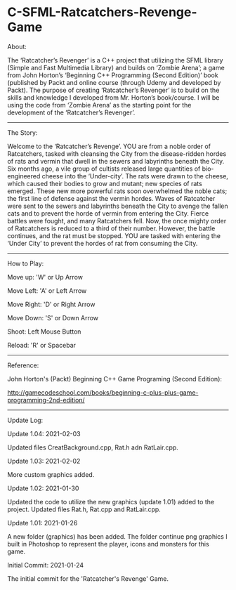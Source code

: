 # C-SFML-Ratcatchers-Revenge-Game
About:

The ‘Ratcatcher’s Revenger’ is a C++ project that utilizing the SFML library (Simple and Fast Multimedia Library) and builds on ‘Zombie Arena’; a game from John Horton’s ‘Beginning C++ Programming (Second Edition)’ book (published by Packt and online course (through Udemy and developed by Packt).  The purpose of creating ‘Ratcatcher’s Revenger’ is to build on the skills and knowledge I developed from Mr. Horton’s book/course.  I will be using the code from ‘Zombie Arena’ as the starting point for the development of the ‘Ratcatcher’s Revenger’.


---------------------

The Story:

Welcome to the ‘Ratcatcher’s Revenge’.  YOU are from a noble order of Ratcatchers, tasked with cleansing the City from the disease-ridden hordes of rats and vermin that dwell in the sewers and labyrinths beneath the City.  Six months ago, a vile group of cultists released large quantities of bio-engineered cheese into the ‘Under-city’.  The rats were drawn to the cheese, which caused their bodies to grow and mutant; new species of rats emerged.  These new more powerful rats soon overwhelmed the noble cats; the first line of defense against the vermin hordes.  Waves of Ratcatcher were sent to the sewers and labyrinths beneath the City to avenge the fallen cats and to prevent the horde of vermin from entering the City.  Fierce battles were fought, and many Ratcatchers fell.  Now, the once mighty order of Ratcatchers is reduced to a third of their number.  However, the battle continues, and the rat must be stopped.  YOU are tasked with entering the ‘Under City’ to prevent the hordes of rat from consuming the City. 


-----------------

How to Play:


Move up: 'W' or Up Arrow

Move Left: 'A' or Left Arrow

Move Right: 'D' or Right Arrow

Move Down: 'S' or Down Arrow

Shoot: Left Mouse Button

Reload: 'R' or Spacebar

-----------------

Reference:

John Horton's (Packt) Beginning C++ Game Programing (Second Edition): 

http://gamecodeschool.com/books/beginning-c-plus-plus-game-programming-2nd-edition/



------------------
Update Log:


Update 1.04: 2021-02-03

Updated files CreatBackground.cpp, Rat.h adn RatLair.cpp.


Update 1.03: 2021-02-02

More custom graphics added.

Update 1.02: 2021-01-30

Updated the code to utilize the new graphics (update 1.01) added to the project.  Updated files Rat.h, Rat.cpp and RatLair.cpp.

Update 1.01: 2021-01-26

A new folder (graphics) has been added.  The folder continue png graphics I built in Photoshop to represent the player, icons and monsters for this game.


Initial Commit: 2021-01-24

The initial commit for the 'Ratcatcher's Revenge' Game.

